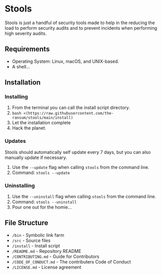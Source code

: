 # Stools

Stools is just a handful of security tools made to help in the reducing the 
load to perform security audits and to prevent incidents when performing 
high severity audits.

## Requirements

- Operating System: Linux, macOS, and UNIX-based.
- A shell...

## Installation

### Installing 

1. From the terminal you can call the install script directory.
2. `bash <(https://raw.githubusercontent.com/the-ransum/stools/main/install)`
3. Let the installation complete
4. Hack the planet.


### Updates

Stools should automatically self update every 7 days, but you can also manually 
update if necessary.

1. Use the `--update` flag when calling `stools` from the command line.
2. Command: `stools --update`


### Uninstalling

1. Use the `--uninstall` flag when calling `stools` from the command line.
2. Command: `stools --uninstall`
3. Pour one out for the homie...


## File Structure

- `/bin` - Symbolic link farm
- `/src` - Source files
- `/install` - Install script
- `/README.md` - Repository README
- `/CONTRIBUTING.md` - Guide for Contributors
- `/CODE_OF_CONDUCT.md` - The contributers Code of Conduct
- `/LICENSE.md` - License agreement
